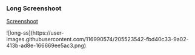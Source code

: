 ### Long Screenshoot
<a href="#screnshoot">Screenshoot</a>
<div id="screnshoot" class="screnshoot"></div>
![long-ss](https://user-images.githubusercontent.com/116990574/205523542-fbd40c33-9a02-413b-ad8e-166669ee5ac3.png)
